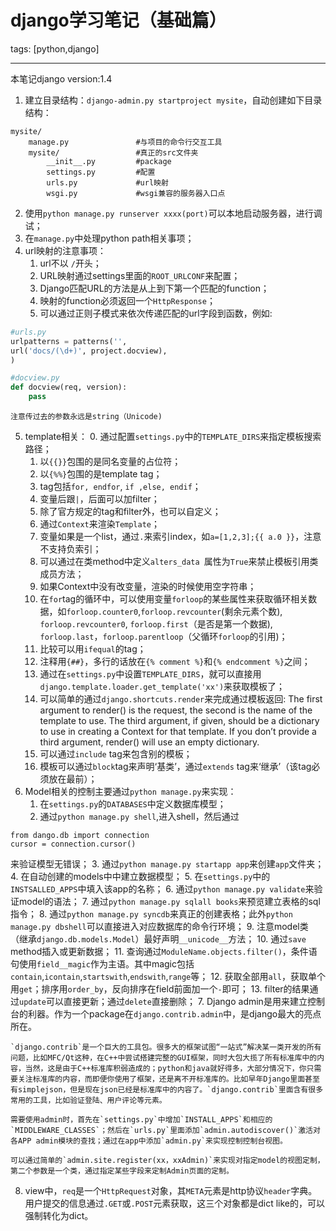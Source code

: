﻿# django学习笔记（基础篇）

tags: [python,django]

---
本笔记django version:1.4
1. 建立目录结构：`django-admin.py startproject mysite`，自动创建如下目录结构：
```
mysite/
    manage.py               #与项目的命令行交互工具
    mysite/                 #真正的src文件夹
        __init__.py         #package
        settings.py         #配置
        urls.py             #url映射
        wsgi.py             #wsgi兼容的服务器入口点
```
2. 使用`python manage.py runserver xxxx(port)`可以本地启动服务器，进行调试；
3. 在`manage.py`中处理python path相关事项；
4. url映射的注意事项：
    1. url不以 `/`开头；
    2. URL映射通过settings里面的`ROOT_URLCONF`来配置；
    3. Django匹配URL的方法是从上到下第一个匹配的function；
    4. 映射的function必须返回一个`HttpResponse`；
    5. 可以通过正则子模式来依次传递匹配的url字段到函数，例如:
```py
#urls.py
urlpatterns = patterns('',
url('docs/(\d+)', project.docview),
)

#docview.py
def docview(req, version):
    pass
```
    注意传过去的参数永远是string（Unicode)
5. template相关：
    0. 通过配置`settings.py`中的`TEMPLATE_DIRS`来指定模板搜索路径；
    1. 以`{{}}`包围的是同名变量的占位符；
    2. 以`{%%}`包围的是template tag；
    3. tag包括`for, endfor`, `if ,else, endif`；
    4. 变量后跟`|`，后面可以加filter；
    5. 除了官方规定的tag和filter外，也可以自定义；
    6. 通过`Context`来渲染`Template`；
    7. 变量如果是一个list，通过`.`来索引index，如`a=[1,2,3];{{ a.0 }}`，注意不支持负索引；
    8. 可以通过在类method中定义`alters_data `属性为`True`来禁止模板引用类成员方法；
    9. 如果Context中没有改变量，渲染的时候使用空字符串；
    10. 在`for`tag的循环中，可以使用变量`forloop`的某些属性来获取循环相关数据，如`forloop.counter0`,`forloop.revcounter`(剩余元素个数), `forloop.revcounter0`, `forloop.first`（是否是第一个数据), `forloop.last`，`forloop.parentloop`（父循环`forloop`的引用)；
    11. 比较可以用`ifequal`的tag；
    12. 注释用`{##}`，多行的话放在`{% comment %}`和`{% endcomment %}`之间；
    13. 通过在`settings.py`中设置`TEMPLATE_DIRS`，就可以直接用`django.template.loader.get_template('xx')`来获取模板了；
    14. 可以简单的通过`django.shortcuts.render`来完成通过模板返回: The first argument to render() is the request, the second is the name of the template to use. The third argument, if given, should be a dictionary to use in creating a Context for that template. If you don’t provide a third argument, render() will use an empty dictionary.
    15. 可以通过`include` tag来包含别的模板；
    16. 模板可以通过`block`tag来声明‘基类’，通过`extends` tag来‘继承’（该tag必须放在最前）；
6. Model相关的控制主要通过`python manage.py`来实现：
    1. 在`settings.py`的`DATABASES`中定义数据库模型；
    2. 通过`python manage.py shell`,进入shell，然后通过
```
from dango.db import connection
cursor = connection.cursor()
```
来验证模型无错误；
    3. 通过`python manage.py startapp app`来创建`app`文件夹；
    4. 在自动创建的models中中建立数据模型；
    5. 在`settings.py`中的`INSTSALLED_APPS`中填入该app的名称；
    6. 通过`python manage.py validate`来验证model的语法；
    7. 通过`python manage.py sqlall books`来预览建立表格的sql指令；
    8. 通过`python manage.py syncdb`来真正的创建表格；此外`python manage.py dbshell`可以直接进入对应数据库的命令行环境；
    9. 注意model类（继承`django.db.models.Model`）最好声明`__unicode__`方法；
    10. 通过`save` method插入或更新数据；
    11. 查询通过`ModuleName.objects.filter()`，条件语句使用`field__magic`作为主语。其中magic包括`contain`,`icontain`,`startswith`,`endswith`,`range`等；
    12. 获取全部用`all`，获取单个用`get`；排序用`order_by`，反向排序在field前面加一个`-`即可；
    13. filter的结果通过`update`可以直接更新；通过`delete`直接删除；
7. Django admin是用来建立控制台的利器。作为一个package在`django.contrib.admin`中，是django最大的亮点所在。

    `django.contrib`是一个巨大的工具包。很多大的框架试图“一站式”解决某一类开发的所有问题，比如MFC/Qt这种，在C++中尝试搭建完整的GUI框架，同时大包大揽了所有标准库中的内容，当然，这是由于C++标准库积弱造成的；python和java就好得多，大部分情况下，你只需要关注标准库的内容，而即便你使用了框架，还是离不开标准库的。比如早年Django里面甚至有simplejson，但是现在json已经是标准库中的内容了。`django.contrib`里面含有很多常用的工具，比如验证登陆、用户评论等元素。

    需要使用admin时，首先在`settings.py`中增加`INSTALL_APPS`和相应的`MIDDLEWARE_CLASSES`；然后在`urls.py`里面添加`admin.autodiscover()`激活对各APP admin模块的查找；通过在app中添加`admin.py`来实现控制控制台视图。

    可以通过简单的`admin.site.register(xx，xxAdmin)`来实现对指定model的视图定制，第二个参数是一个类，通过指定某些字段来定制Admin页面的定制。
8. view中，`req`是一个`HttpRequest`对象，其`META`元素是http协议`header`字典。用户提交的信息通过`.GET`或`.POST`元素获取，这三个对象都是dict like的，可以强制转化为dict。





